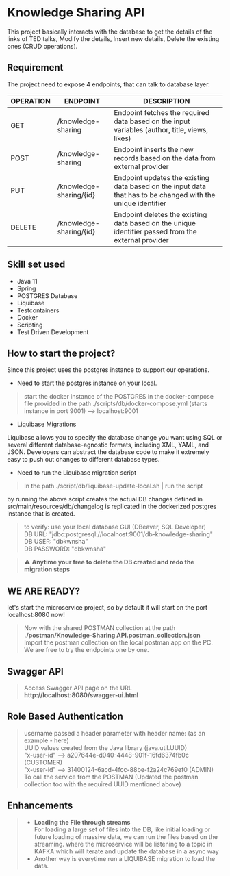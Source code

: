 # Knowledge Sharing API

This project basically interacts with the database to get the details of the links of TED talks, Modify the details,
Insert new details, Delete the existing ones (CRUD operations).

## Requirement

The project need to expose 4 endpoints, that can talk to database layer.

| OPERATION | ENDPOINT                | DESCRIPTION                                                                                                  |
| --------- |---------------------------------------------------------------------------------------------------------------|--------------------------------------------------------------------------------------------------------------|
| GET | /knowledge-sharing      | Endpoint fetches the required data based on the input variables (author, title, views, likes)                |
| POST | /knowledge-sharing      | Endpoint inserts the new records based on the data from external provider                                    |
| PUT | /knowledge-sharing/{id} | Endpoint updates the existing data based on the input data that has to be changed with the unique identifier |
| DELETE | /knowledge-sharing/{id} | Endpoint deletes the existing data based on the unique identifier passed from the external provider          | 

## Skill set used

- Java 11
- Spring
- POSTGRES Database
- Liquibase
- Testcontainers
- Docker
- Scripting
- Test Driven Development

## How to start the project?

Since this project uses the postgres instance to support our operations.

- Need to start the postgres instance on your local.

> start the docker instance of the POSTGRES in the docker-compose file provided in the path
> ./scripts/db/docker-compose.yml (starts instance in port 9001) --> localhost:9001

- Liquibase Migrations

Liquibase allows you to specify the database change you want using SQL or several different database-agnostic formats,
including XML, YAML, and JSON. Developers can abstract the database code to make it extremely easy to push out changes
to different database types.

- Need to run the Liquibase migration script

> In the path ./script/db/liquibase-update-local.sh | run the script

by running the above script creates the actual DB changes defined in src/main/resources/db/changelog is replicated in the dockerized
postgres instance that is created.

> to verify: use your local database GUI (DBeaver, SQL Developer)<br/>
> DB URL: "jdbc:postgresql://localhost:9001/db-knowledge-sharing" <br/>
> DB USER: "dbkwnsha"<br/>
> DB PASSWORD: "dbkwnsha"<br/>

> :warning: **Anytime your free to delete the DB created and redo the migration steps**

## WE ARE READY?

let's start the microservice project, so by default it will start on the port localhost:8080 now!

> Now with the shared POSTMAN collection at the path **./postman/Knowledge-Sharing API.postman_collection.json**<br/>
> Import the postman collection on the local postman app on the PC. We are free to try the endpoints one by one.

## Swagger API

> Access Swagger API page on the URL **http://localhost:8080/swagger-ui.html**

## Role Based Authentication

> username passed a header parameter with header name: (as an example - here)<br />
>  UUID values created from the Java library (java.util.UUID)<br />
> "x-user-id" --> a207644e-d040-4448-901f-16fd6374fb0c (CUSTOMER)<br />
> "x-user-id" --> 31400124-6acd-4fcc-88be-f2a24c769ef0 (ADMIN)<br />
> To call the service from the POSTMAN (Updated the postman collection too with the required UUID mentioned above)

## Enhancements

> - **Loading the File through streams** <br />For loading a large set of files into the DB, like initial loading or
    future loading of massive data, we can run the files based on the streaming. where the microservice will be
    listening to a topic in KAFKA which will iterate and update the database in a async way
> - Another way is everytime run a LIQUIBASE migration to load the data.


